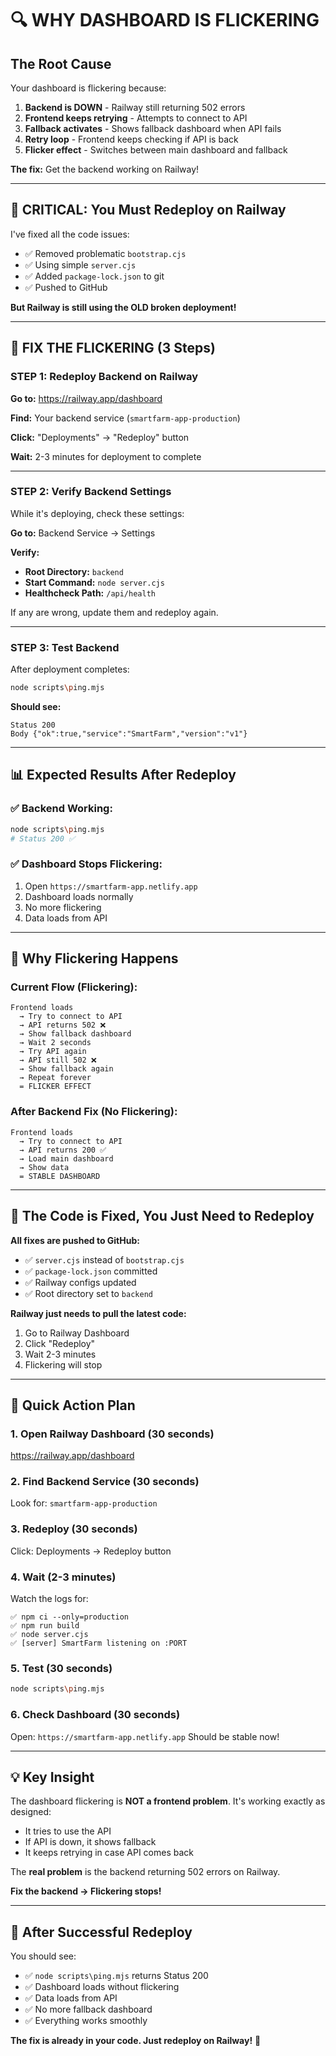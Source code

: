 # 🔍 WHY DASHBOARD IS FLICKERING

## The Root Cause

Your dashboard is flickering because:

1. **Backend is DOWN** - Railway still returning 502 errors
2. **Frontend keeps retrying** - Attempts to connect to API
3. **Fallback activates** - Shows fallback dashboard when API fails
4. **Retry loop** - Frontend keeps checking if API is back
5. **Flicker effect** - Switches between main dashboard and fallback

**The fix:** Get the backend working on Railway!

---

## 🚨 **CRITICAL: You Must Redeploy on Railway**

I've fixed all the code issues:
- ✅ Removed problematic `bootstrap.cjs`
- ✅ Using simple `server.cjs`
- ✅ Added `package-lock.json` to git
- ✅ Pushed to GitHub

**But Railway is still using the OLD broken deployment!**

---

## 🎯 **FIX THE FLICKERING (3 Steps)**

### **STEP 1: Redeploy Backend on Railway**

**Go to:** https://railway.app/dashboard

**Find:** Your backend service (`smartfarm-app-production`)

**Click:** "Deployments" → "Redeploy" button

**Wait:** 2-3 minutes for deployment to complete

---

### **STEP 2: Verify Backend Settings**

While it's deploying, check these settings:

**Go to:** Backend Service → Settings

**Verify:**
- **Root Directory:** `backend`
- **Start Command:** `node server.cjs`
- **Healthcheck Path:** `/api/health`

If any are wrong, update them and redeploy again.

---

### **STEP 3: Test Backend**

After deployment completes:

```bash
node scripts\ping.mjs
```

**Should see:**
```
Status 200
Body {"ok":true,"service":"SmartFarm","version":"v1"}
```

---

## 📊 **Expected Results After Redeploy**

### **✅ Backend Working:**
```bash
node scripts\ping.mjs
# Status 200 ✅
```

### **✅ Dashboard Stops Flickering:**
1. Open `https://smartfarm-app.netlify.app`
2. Dashboard loads normally
3. No more flickering
4. Data loads from API

---

## 🔧 **Why Flickering Happens**

### **Current Flow (Flickering):**
```
Frontend loads
  → Try to connect to API
  → API returns 502 ❌
  → Show fallback dashboard
  → Wait 2 seconds
  → Try API again
  → API still 502 ❌
  → Show fallback again
  → Repeat forever
  = FLICKER EFFECT
```

### **After Backend Fix (No Flickering):**
```
Frontend loads
  → Try to connect to API
  → API returns 200 ✅
  → Load main dashboard
  → Show data
  = STABLE DASHBOARD
```

---

## 🚀 **The Code is Fixed, You Just Need to Redeploy**

**All fixes are pushed to GitHub:**
- ✅ `server.cjs` instead of `bootstrap.cjs`
- ✅ `package-lock.json` committed
- ✅ Railway configs updated
- ✅ Root directory set to `backend`

**Railway just needs to pull the latest code:**
1. Go to Railway Dashboard
2. Click "Redeploy"
3. Wait 2-3 minutes
4. Flickering will stop

---

## 🎯 **Quick Action Plan**

### **1. Open Railway Dashboard** (30 seconds)
https://railway.app/dashboard

### **2. Find Backend Service** (30 seconds)
Look for: `smartfarm-app-production`

### **3. Redeploy** (30 seconds)
Click: Deployments → Redeploy button

### **4. Wait** (2-3 minutes)
Watch the logs for:
```
✅ npm ci --only=production
✅ npm run build
✅ node server.cjs
✅ [server] SmartFarm listening on :PORT
```

### **5. Test** (30 seconds)
```bash
node scripts\ping.mjs
```

### **6. Check Dashboard** (30 seconds)
Open: `https://smartfarm-app.netlify.app`
Should be stable now!

---

## 💡 **Key Insight**

The dashboard flickering is **NOT a frontend problem**. It's working exactly as designed:
- It tries to use the API
- If API is down, it shows fallback
- It keeps retrying in case API comes back

The **real problem** is the backend returning 502 errors on Railway.

**Fix the backend → Flickering stops!**

---

## 🎉 **After Successful Redeploy**

You should see:
- ✅ `node scripts\ping.mjs` returns Status 200
- ✅ Dashboard loads without flickering
- ✅ Data loads from API
- ✅ No more fallback dashboard
- ✅ Everything works smoothly

**The fix is already in your code. Just redeploy on Railway!** 🚀
